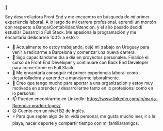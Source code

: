 👋

Soy desarrolladora Front End y me encuentro en búsqueda de mi primer experiencia laboral.
A lo largo de mi carrera profesional, aprendí un montón con respecto a Banca/Contabilidad/Atención, y el año pasado decidí estudiar Desarrollo Full Stack.
Me apasiona la programación y me encantaría dedicarme 100% a esto.✨

- 🔭 Actualmente no estoy trabajando, dejé mi trabajo en Uruguay para venir a radicarme a Barcelona y comenzar una nueva carrera.
- 🌱 Sigo capacitandome día a día en proyectos personales. Finalicé el curso de Front End Developer y continuaré con Back End Developer para convertirme en Full Stack.
- 👯 Me encantaría conseguir mi primer experiencia laboral como desarrolladora y aprender a manejarme laboralmente.
- 🤔 Creo que tengo mucho para aportar a una organización y estoy muy motivada en aprender y desarrollarme tanto en lo profesional como en lo personal.
- 📫 Pueden encontrarme en LinkedIn:
  https://www.linkedin.com/in/maria-florencia-praderi-lopez/
- 😄 Cuento con un nivel B2 de Inglés.
- ⚡ Para que sepan algo de mi vida personal, me gusta mucho leer, ir a la playa, hacer deporte y compartir tiempo con mi familia/amigos.

